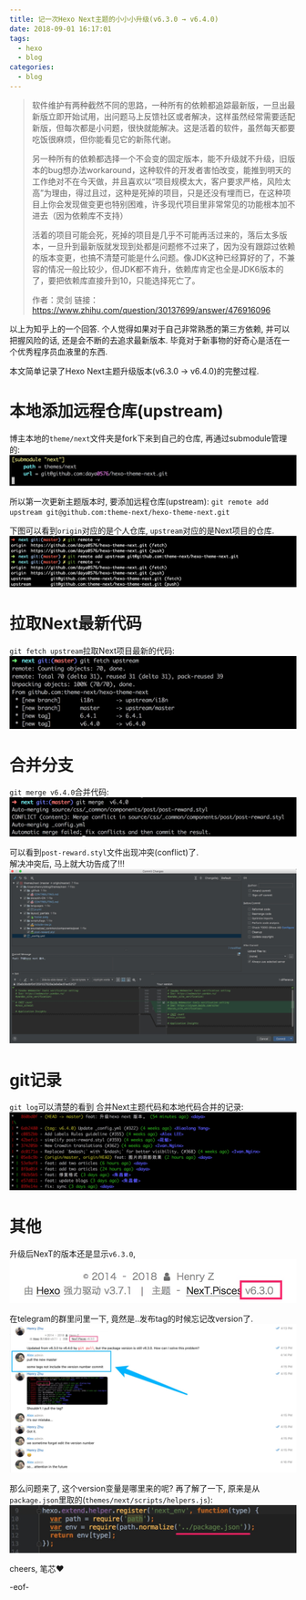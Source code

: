 ```yaml
---
title: 记一次Hexo Next主题的小小小升级(v6.3.0 → v6.4.0)
date: 2018-09-01 16:17:01
tags:
  - hexo
  - blog
categories:
  - blog
---
```


> 软件维护有两种截然不同的思路，一种所有的依赖都追踪最新版，一旦出最新版立即开始试用，出问题马上反馈社区或者解决，这样虽然经常需要适配新版，但每次都是小问题，很快就能解决。这是活着的软件，虽然每天都要吃饭很麻烦，但你能看见它的新陈代谢。
> 
> 另一种所有的依赖都选择一个不会变的固定版本，能不升级就不升级，旧版本的bug想办法workaround，这种软件的开发者害怕改变，能推到明天的工作绝对不在今天做，并且喜欢以“项目规模太大，客户要求严格，风险太高”为理由，得过且过，这种是死掉的项目，只是还没有埋而已，在这种项目上你会发现做变更也特别困难，许多现代项目里非常常见的功能根本加不进去（因为依赖库不支持）
> 
> 活着的项目可能会死，死掉的项目是几乎不可能再活过来的，落后太多版本，一旦升到最新版就发现到处都是问题修不过来了，因为没有跟踪过依赖的版本变更，也搞不清楚可能是什么问题。像JDK这种已经算好的了，不兼容的情况一般比较少，但JDK都不肯升，依赖库肯定也全是JDK6版本的了，要把依赖库直接升到10，只能选择死亡了。
> 
> 作者：灵剑
链接：https://www.zhihu.com/question/30137699/answer/476916096

以上为知乎上的一个回答. 个人觉得如果对于自己非常熟悉的第三方依赖, 并可以把握风险的话, 还是会不断的去追求最新版本. 毕竟对于新事物的好奇心是活在一个优秀程序员血液里的东西. 

本文简单记录了Hexo Next主题升级版本(v6.3.0 → v6.4.0)的完整过程.  

<!--more-->

# 本地添加远程仓库(upstream)
博主本地的`theme/next`文件夹是fork下来到自己的仓库, 再通过submodule管理的: 
![](../images/blog/1800901_hexo_next_update/15357925972575.jpg)

所以第一次更新主题版本时, 要添加远程仓库(upstream): `git remote add upstream git@github.com:theme-next/hexo-theme-next.git`

下图可以看到`origin`对应的是个人仓库, `upstream`对应的是Next项目的仓库. 
![](../images/blog/1800901_hexo_next_update/15463587822040.jpg)

# 拉取Next最新代码
`git fetch upstream`拉取Next项目最新的代码:   
![](../images/blog/1800901_hexo_next_update/15357928615366.jpg)

# 合并分支
`git merge v6.4.0`合并代码:
![](../images/blog/1800901_hexo_next_update/15357931212528.jpg)

可以看到`post-reward.styl`文件出现冲突(conflict)了.    
解决冲突后, 马上就大功告成了!!!    
![](../images/blog/1800901_hexo_next_update/15357932201665.jpg)

# git记录
`git log`可以清楚的看到 合并Next主题代码和本地代码合并的记录:
![](../images/blog/1800901_hexo_next_update/15357933184002.jpg)

# 其他
升级后NexT的版本还是显示`v6.3.0`, 
![](../images/blog/1800901_hexo_next_update/15358741539618.jpg)

在telegram的群里问里一下, 竟然是..发布tag的时候忘记改version了.   
![](../images/blog/1800901_hexo_next_update/15358762828266.jpg)

那么问题来了, 这个version变量是哪里来的呢? 再了解了一下, 原来是从`package.json`里取的(`themes/next/scripts/helpers.js`):
![](../images/blog/1800901_hexo_next_update/15358846331974.jpg)


cheers, 笔芯❤️

-eof-


